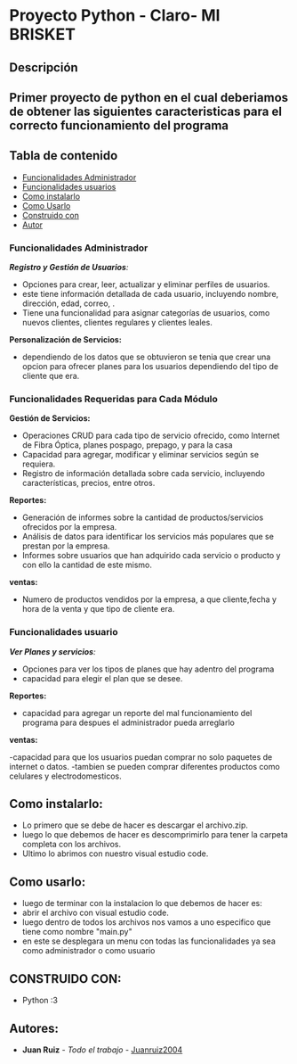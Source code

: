 # Proyecto Python - Claro- MI BRISKET

## Descripción
Primer proyecto de python en el cual deberiamos de obtener las siguientes caracteristicas para el correcto funcionamiento del programa
---
## Tabla de contenido
 - [Funcionalidades Administrador](#FuncionalidadesAdministrador)
 - [Funcionalidades usuarios](#Funcionalidadesusuario)
 - [Como instalarlo](#Comoinstalarlo)
 - [Como Usarlo](#Comousarlo)
 - [Construido con](#Construidocon)
 - [Autor](#Autor)

### Funcionalidades Administrador

***Registro y Gestión de Usuarios**:*

- Opciones para crear, leer, actualizar y eliminar perfiles de usuarios.
- este tiene información detallada de cada usuario, incluyendo nombre, dirección, edad, correo, .
- Tiene una funcionalidad para asignar categorías de usuarios, como nuevos clientes, clientes regulares y clientes leales.

**Personalización de Servicios:**

- dependiendo de los datos que se obtuvieron se tenia que crear una opcion para ofrecer planes para los usuarios dependiendo del tipo de cliente que era.

### Funcionalidades Requeridas para Cada Módulo

**Gestión de Servicios:**

- Operaciones CRUD para cada tipo de servicio ofrecido, como Internet de Fibra Óptica, planes pospago, prepago, y para la casa
- Capacidad para agregar, modificar y eliminar servicios según se requiera.
- Registro de información detallada sobre cada servicio, incluyendo características, precios, entre otros.

**Reportes:**

- Generación de informes sobre la cantidad de productos/servicios ofrecidos por la empresa.
- Análisis de datos para identificar los servicios más populares que se prestan por la empresa.
- Informes sobre usuarios que han adquirido cada servicio o producto y con ello la cantidad de este mismo.

**ventas:**

- Numero de productos vendidos por la empresa, a que cliente,fecha y hora de la venta y que tipo de cliente era.

### Funcionalidades usuario

***Ver Planes y servicios**:*

- Opciones para ver los tipos de planes que hay adentro del programa
- capacidad para elegir el plan que se desee.

**Reportes:**

- capacidad para agregar un reporte del mal funcionamiento del programa para despues el administrador pueda arreglarlo

**ventas:**

-capacidad para que los usuarios puedan comprar no solo paquetes de internet o datos.
-tambien se pueden comprar diferentes productos como celulares y electrodomesticos.



## Como instalarlo:
 - Lo primero que se debe de hacer es descargar el archivo.zip.
 - luego lo que debemos de hacer es descomprimirlo para tener la carpeta completa con los archivos.
 - Ultimo lo abrimos con nuestro visual estudio code.
## Como usarlo:
  - luego de terminar con la instalacion lo que debemos de hacer es:
  - abrir el archivo con visual estudio code.
  - luego dentro de todos los archivos nos vamos a uno especifico que tiene como nombre "main.py"
  - en este se desplegara un menu con todas las funcionalidades ya sea como administrador o como usuario

## CONSTRUIDO CON:
- Python :3

## Autores:
* **Juan Ruiz** - *Todo el trabajo* - [Juanruiz2004](https://github.com/JuanRuiz2004)
    

